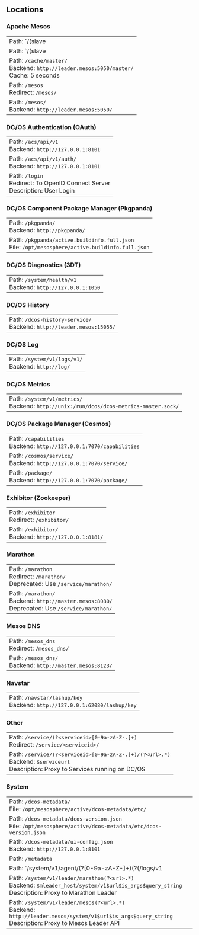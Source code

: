 ## Locations


### Apache Mesos

|   |
|---|
| Path: `/(slave|agent)/(?<agentid>[0-9a-zA-Z-]+)`<br/>Redirect: `/agent/<agentid>/` |
| Path: `/(slave|agent)/(?<agentid>[0-9a-zA-Z-]+)(?<url>.+)`<br/>Backend: `$agentaddr:$agentport` |
| Path: `/cache/master/`<br/>Backend: `http://leader.mesos:5050/master/`<br/>Cache: 5 seconds |
| Path: `/mesos`<br/>Redirect: `/mesos/` |
| Path: `/mesos/`<br/>Backend: `http://leader.mesos:5050/` |

### DC/OS Authentication (OAuth)

|   |
|---|
| Path: `/acs/api/v1`<br/>Backend: `http://127.0.0.1:8101` |
| Path: `/acs/api/v1/auth/`<br/>Backend: `http://127.0.0.1:8101` |
| Path: `/login`<br/>Redirect: To OpenID Connect Server<br/>Description: User Login |

### DC/OS Component Package Manager (Pkgpanda)

|   |
|---|
| Path: `/pkgpanda/`<br/>Backend: `http://pkgpanda/` |
| Path: `/pkgpanda/active.buildinfo.full.json`<br/>File: `/opt/mesosphere/active.buildinfo.full.json` |

### DC/OS Diagnostics (3DT)

|   |
|---|
| Path: `/system/health/v1`<br/>Backend: `http://127.0.0.1:1050` |

### DC/OS History

|   |
|---|
| Path: `/dcos-history-service/`<br/>Backend: `http://leader.mesos:15055/` |

### DC/OS Log

|   |
|---|
| Path: `/system/v1/logs/v1/`<br/>Backend: `http://log/` |

### DC/OS Metrics

|   |
|---|
| Path: `/system/v1/metrics/`<br/>Backend: `http://unix:/run/dcos/dcos-metrics-master.sock/` |

### DC/OS Package Manager (Cosmos)

|   |
|---|
| Path: `/capabilities`<br/>Backend: `http://127.0.0.1:7070/capabilities` |
| Path: `/cosmos/service/`<br/>Backend: `http://127.0.0.1:7070/service/` |
| Path: `/package/`<br/>Backend: `http://127.0.0.1:7070/package/` |

### Exhibitor (Zookeeper)

|   |
|---|
| Path: `/exhibitor`<br/>Redirect: `/exhibitor/` |
| Path: `/exhibitor/`<br/>Backend: `http://127.0.0.1:8181/` |

### Marathon

|   |
|---|
| Path: `/marathon`<br/>Redirect: `/marathon/`<br/>Deprecated: Use `/service/marathon/` |
| Path: `/marathon/`<br/>Backend: `http://master.mesos:8080/`<br/>Deprecated: Use `/service/marathon/` |

### Mesos DNS

|   |
|---|
| Path: `/mesos_dns`<br/>Redirect: `/mesos_dns/` |
| Path: `/mesos_dns/`<br/>Backend: `http://master.mesos:8123/` |

### Navstar

|   |
|---|
| Path: `/navstar/lashup/key`<br/>Backend: `http://127.0.0.1:62080/lashup/key` |

### Other

|   |
|---|
| Path: `/service/(?<serviceid>[0-9a-zA-Z-.]+)`<br/>Redirect: `/service/<serviceid>/` |
| Path: `/service/(?<serviceid>[0-9a-zA-Z-.]+)/(?<url>.*)`<br/>Backend: `$serviceurl`<br/>Description: Proxy to Services running on DC/OS |

### System

|   |
|---|
| Path: `/dcos-metadata/`<br/>File: `/opt/mesosphere/active/dcos-metadata/etc/` |
| Path: `/dcos-metadata/dcos-version.json`<br/>File: `/opt/mesosphere/active/dcos-metadata/etc/dcos-version.json` |
| Path: `/dcos-metadata/ui-config.json`<br/>Backend: `http://127.0.0.1:8101` |
| Path: `/metadata`<br/> |
| Path: `/system/v1/agent/(?<agentid>[0-9a-zA-Z-]+)(?<type>(/logs/v1|/metrics/v0))(?<url>.*)`<br/>Backend: `$agentaddr:61001/system/v1$type$url$is_args$query_string`<br/>Description: Proxy to DC/OS Agent |
| Path: `/system/v1/leader/marathon(?<url>.*)`<br/>Backend: `$mleader_host/system/v1$url$is_args$query_string`<br/>Description: Proxy to Marathon Leader |
| Path: `/system/v1/leader/mesos(?<url>.*)`<br/>Backend: `http://leader.mesos/system/v1$url$is_args$query_string`<br/>Description: Proxy to Mesos Leader API |
